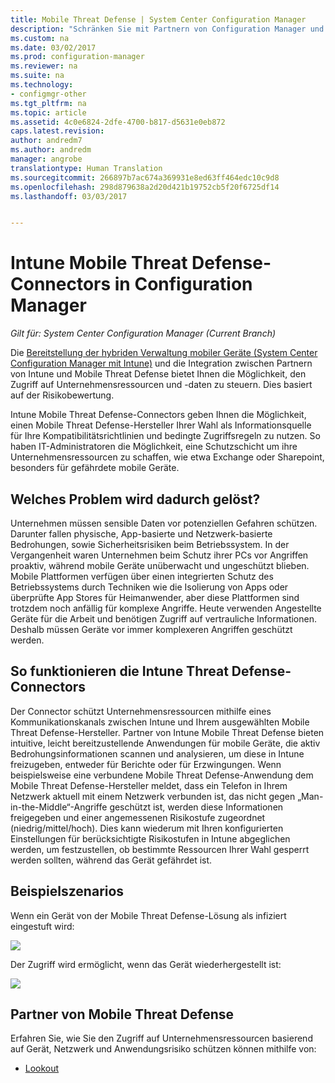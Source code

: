 ```yaml
---
title: Mobile Threat Defense | System Center Configuration Manager
description: "Schränken Sie mit Partnern von Configuration Manager und Intune Mobile Threat Defense den Zugriff auf Unternehmensressourcen nach Geräte-, Netzwerk- und Anwendungsrisiko ein"
ms.custom: na
ms.date: 03/02/2017
ms.prod: configuration-manager
ms.reviewer: na
ms.suite: na
ms.technology:
- configmgr-other
ms.tgt_pltfrm: na
ms.topic: article
ms.assetid: 4c0e6824-2dfe-4700-b817-d5631e0eb872
caps.latest.revision: 
author: andredm7
ms.author: andredm
manager: angrobe
translationtype: Human Translation
ms.sourcegitcommit: 266897b7ac674a369931e8ed63ff464edc10c9d8
ms.openlocfilehash: 298d879638a2d20d421b19752cb5f20f6725df14
ms.lasthandoff: 03/03/2017


---
```

# <a name="intune-mobile-threat-defense-connectors-in-configuration-manager"></a>Intune Mobile Threat Defense-Connectors in Configuration Manager

*Gilt für: System Center Configuration Manager (Current Branch)*

Die [Bereitstellung der hybriden Verwaltung mobiler Geräte (System Center Configuration Manager mit Intune)](https://docs.microsoft.com/en-us/sccm/mdm/understand/choose-between-standalone-intune-and-hybrid-mobile-device-management) und die Integration zwischen Partnern von Intune und Mobile Threat Defense bietet Ihnen die Möglichkeit, den Zugriff auf Unternehmensressourcen und -daten zu steuern. Dies basiert auf der Risikobewertung.

Intune Mobile Threat Defense-Connectors geben Ihnen die Möglichkeit, einen Mobile Threat Defense-Hersteller Ihrer Wahl als Informationsquelle für Ihre Kompatibilitätsrichtlinien und bedingte Zugriffsregeln zu nutzen. So haben IT-Administratoren die Möglichkeit, eine Schutzschicht um ihre Unternehmensressourcen zu schaffen, wie etwa Exchange oder Sharepoint, besonders für gefährdete mobile Geräte.

## <a name="what-problem-does-this-solve"></a>Welches Problem wird dadurch gelöst?

Unternehmen müssen sensible Daten vor potenziellen Gefahren schützen. Darunter fallen physische, App-basierte und Netzwerk-basierte Bedrohungen, sowie Sicherheitsrisiken beim Betriebssystem.
In der Vergangenheit waren Unternehmen beim Schutz ihrer PCs vor Angriffen proaktiv, während mobile Geräte unüberwacht und ungeschützt blieben. Mobile Plattformen verfügen über einen integrierten Schutz des Betriebssystems durch Techniken wie die Isolierung von Apps oder überprüfte App Stores für Heimanwender, aber diese Plattformen sind trotzdem noch anfällig für komplexe Angriffe. Heute verwenden Angestellte Geräte für die Arbeit und benötigen Zugriff auf vertrauliche Informationen. Deshalb müssen Geräte vor immer komplexeren Angriffen geschützt werden.

## <a name="how-the-intune-mobile-threat-defense-connectors-work"></a>So funktionieren die Intune Threat Defense-Connectors

Der Connector schützt Unternehmensressourcen mithilfe eines Kommunikationskanals zwischen Intune und Ihrem ausgewählten Mobile Threat Defense-Hersteller. Partner von Intune Mobile Threat Defense bieten intuitive, leicht bereitzustellende Anwendungen für mobile Geräte, die aktiv Bedrohungsinformationen scannen und analysieren, um diese in Intune freizugeben, entweder für Berichte oder für Erzwingungen. Wenn beispielsweise eine verbundene Mobile Threat Defense-Anwendung dem Mobile Threat Defense-Hersteller meldet, dass ein Telefon in Ihrem Netzwerk aktuell mit einem Netzwerk verbunden ist, das nicht gegen „Man-in-the-Middle“-Angriffe geschützt ist, werden diese Informationen freigegeben und einer angemessenen Risikostufe zugeordnet (niedrig/mittel/hoch). Dies kann wiederum mit Ihren konfigurierten Einstellungen für berücksichtigte Risikostufen in Intune abgeglichen werden, um festzustellen, ob bestimmte Ressourcen Ihrer Wahl gesperrt werden sollten, während das Gerät gefährdet ist.

## <a name="sample-scenarios"></a>Beispielszenarios

Wenn ein Gerät von der Mobile Threat Defense-Lösung als infiziert eingestuft wird:

![](http://i.imgur.com/Li1WUOU.png)

Der Zugriff wird ermöglicht, wenn das Gerät wiederhergestellt ist:

![](http://i.imgur.com/VCIwpdz.png)

## <a name="mobile-threat-defense-partners"></a>Partner von Mobile Threat Defense

Erfahren Sie, wie Sie den Zugriff auf Unternehmensressourcen basierend auf Gerät, Netzwerk und Anwendungsrisiko schützen können mithilfe von:

- [Lookout](https://docs.microsoft.com/sccm/protect/deploy-use/lookout-mobile-threat-defense-in-configuration-manager)
